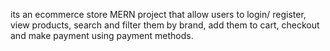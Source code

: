 its an ecommerce store MERN project that allow users to login/ register, view products, search and filter them by brand, add them to cart, checkout and make payment using payment methods.
